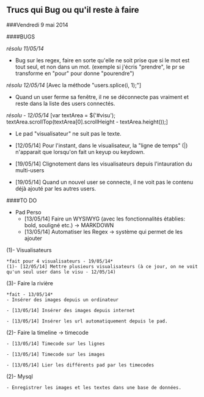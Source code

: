 ## Trucs qui Bug ou qu'il reste à faire

###Vendredi 9 mai 2014

####BUGS

*résolu 11/05/14* 
- Bug sur les regex, faire en sorte qu'elle ne soit prise que si le mot est tout seul, et non dans un mot. 
(exemple si j'écris "prendre", le pr se transforme en "pour" pour donne "pourendre")

*résolu 12/05/14* 
[Avec la méthode "users.splice(i, 1);"]
- Quand un user ferme sa fenêtre, il ne se déconnecte pas vraiment et reste dans la liste des users connectés. 

*résolu - 12/05/14* 
[var textArea = $('#visu'); textArea.scrollTop(textArea[0].scrollHeight - textArea.height());]
- Le pad "visualisateur" ne suit pas le texte. 

- [12/05/14] Pour l'instant, dans le visualisateur, la "ligne de temps" (|) n'apparait que lorsqu'on fait un keyup ou keydown.

- [19/05/14] Clignotement dans les visualisateurs depuis l'intauration du multi-users

- [19/05/14] Quand un nouvel user se connecte, il ne voit pas le contenu déjà ajouté par les autres users. 

####TO DO

- Pad Perso 
	- [13/05/14] Faire un WYSIWYG (avec les fonctionnalités établies: bold, souligné etc.) -> MARKDOWN
	- [13/05/14] Automatiser les Regex -> système qui permet de les ajouter

(1)- Visualisateurs
	
	*fait pour 4 visualisateurs - 19/05/14*
	(1)- [12/05/14] Mettre plusieurs visualisateurs (à ce jour, on ne voit qu'un seul user dans le visu - 12/05/14)


(3)- Faire la rivière

	*fait - 13/05/14* 
	- Insérer des images depuis un ordinateur

	- [13/05/14] Insérer des images depuis internet

	- [13/05/14] Insérer les url automatiquement depuis le pad. 


(2)- Faire la timeline -> timecode
	
	- [13/05/14] Timecode sur les lignes

	- [13/05/14] Timecode sur les images 

	- [13/05/14] Lier les différents pad par les timecodes


(2)- Mysql
	
	- Enregistrer les images et les textes dans une base de données. 


